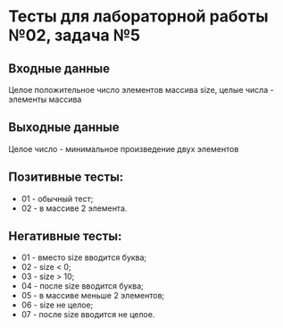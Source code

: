 # Тесты для лабораторной работы №02, задача №5

## Входные данные
Целое положительное число элементов массива size, целые числа - элементы массива

## Выходные данные
Целое число - минимальное произведение двух элементов

## Позитивные тесты:
- 01 - обычный тест;
- 02 - в массиве 2 элемента.

## Негативные тесты:
- 01 - вместо size вводится буква;
- 02 - size < 0;
- 03 - size > 10;
- 04 - после size вводится буква;
- 05 - в массиве меньше 2 элементов;
- 06 - size не целое;
- 07 - после size вводится не целое.
